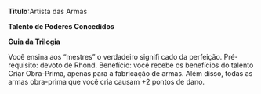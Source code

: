 **Titulo**:Artista das Armas

**Talento de Poderes Concedidos**

**Guia da Trilogia**

 Você ensina aos “mestres” o verdadeiro signifi cado da perfeição. Pré-requisito: devoto de Rhond. Benefício: você recebe os benefícios do talento Criar Obra-Prima, apenas para a fabricação de armas. Além disso, todas as armas obra-prima que você cria causam +2 pontos de dano.